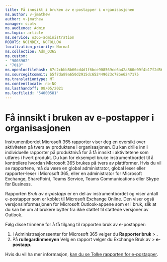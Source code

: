 ```yaml
---
title: Få innsikt i bruken av e-postapper i organisasjonen
ms.author: v-jmathew
author: v-jmathew
manager: scotv
ms.audience: Admin
ms.topic: article
ms.service: o365-administration
ROBOTS: NOINDEX, NOFOLLOW
localization_priority: Normal
ms.collection: Adm_O365
ms.custom:
- "9003962"
- "7018"
ms.openlocfilehash: 67c2cbbb8b66cd4d1f6bce908569cc6a42a860e09f4b17f2d564aba724d0fc41
ms.sourcegitcommit: b5f7da89a650d2915dc652449623c78be6247175
ms.translationtype: MT
ms.contentlocale: nb-NO
ms.lasthandoff: 08/05/2021
ms.locfileid: "54000581"
---
```

# <a name="gain-insight-into-the-use-of-email-apps-in-your-organization"></a>Få innsikt i bruken av e-postapper i organisasjonen

Instrumentbordet Microsoft 365 rapporter viser deg en oversikt over aktiviteten på tvers av produktene i organisasjonen. Du kan drille inn i individuelle rapporter på produktnivå for å få innsikt i aktivitetene som utføres i hvert produkt. Du kan for eksempel bruke instrumentbordet til å kontrollere hvordan Microsoft 365 brukes på tvers av plattformer. Hvis du vil se rapportene, må du være en global administrator, global leser eller rapporter-leser i Microsoft 365, eller en administrator for Microsoft Exchange, SharePoint, Teams Service, Teams Communications eller Skype for Business.

Rapporten *Bruk av e-postapp* er en del av instrumentbordet og viser antall e-postapper som er koblet til Microsoft Exchange Online. Den viser også versjonsinformasjonen for Microsoft Outlook-appene som er i bruk, slik at du kan be om at brukere bytter fra ikke støttet til støttede versjoner av Outlook.

Følg disse trinnene for å få tilgang til rapporten bruk av e-postapper:

1. I Administrasjonssenter for Microsoft 365 velger du **Rapporter bruk**  >  [](https://go.microsoft.com/fwlink/?linkid=2140342).
2. På **rullegardinmenyen** Velg en rapport velger du Exchange Bruk av   >  **e-postapp.**

Hvis du vil ha mer informasjon, [kan du se Tolke rapporten for e-postapper](https://go.microsoft.com/fwlink/?linkid=2140508).
